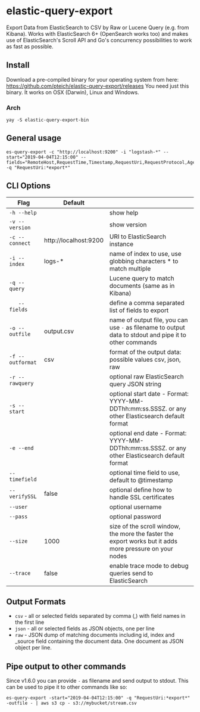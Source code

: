 # elastic-query-export

Export Data from ElasticSearch to CSV by Raw or Lucene Query (e.g. from Kibana).
Works with ElasticSearch 6+ (OpenSearch works too) and makes use of ElasticSearch's Scroll API and Go's
concurrency possibilities to work as fast as possible.

## Install

Download a pre-compiled binary for your operating system from here: https://github.com/pteich/elastic-query-export/releases
You need just this binary. It works on OSX (Darwin), Linux and Windows.

### Arch

```shell
yay -S elastic-query-export-bin
```

## General usage

````shell
es-query-export -c "http://localhost:9200" -i "logstash-*" --start="2019-04-04T12:15:00" --fields="RemoteHost,RequestTime,Timestamp,RequestUri,RequestProtocol,Agent" -q "RequestUri:*export*"
````

## CLI Options

| Flag             | Default               |                                                                                                         | 
|------------------|-----------------------|---------------------------------------------------------------------------------------------------------|
| `-h --help`      |                       | show help                                                                                               |
| `-v --version`   |                       | show version                                                                                            |
| `-c --connect`   | http://localhost:9200 | URI to ElasticSearch instance                                                                           | 
| `-i --index`     | logs-*                | name of index to use, use globbing characters * to match multiple                                       |
| `-q --query`     |                       | Lucene query to match documents (same as in Kibana)                                                     |
| `   --fields`    |                       | define a comma separated list of fields to export                                                       |
| `-o --outfile`   | output.csv            | name of output file, you can use `-` as filename to output data to stdout and pipe it to other commands |
| `-f --outformat` | csv                   | format of the output data: possible values csv, json, raw                                               |
| `-r --rawquery`  |                       | optional raw ElasticSearch query JSON string                                                            |
| `-s --start`     |                       | optional start date - Format: YYYY-MM-DDThh:mm:ss.SSSZ. or any other Elasticsearch default format       |
| `-e --end`       |                       | optional end date - Format: YYYY-MM-DDThh:mm:ss.SSSZ. or any other Elasticsearch default format         |
| `--timefield`    |                       | optional time field to use, default to @timestamp                                                       |
| `--verifySSL`    | false                 | optional define how to handle SSL certificates                                                          |
| `--user`         |                       | optional username                                                                                       |
| `--pass`         |                       | optional password                                                                                       |
| `--size`         | 1000                  | size of the scroll window, the more the faster the export works but it adds more pressure on your nodes |
| `--trace`        | false                 | enable trace mode to debug queries send to ElasticSearch                                                |

## Output Formats

- `csv` - all or selected fields separated by comma (,) with field names in the first line 
- `json` - all or selected fields as JSON objects, one per line
- `raw` - JSON dump of matching documents including id, index and _source field containing the document data. One document as JSON object per line.

## Pipe output to other commands

Since v1.6.0 you can provide `-` as filename and send output to stdout. This can be used to pipe it to other commands like so:

```shell
es-query-export -start="2019-04-04T12:15:00" -q "RequestUri:*export*" -outfile - | aws s3 cp - s3://mybucket/stream.csv
```